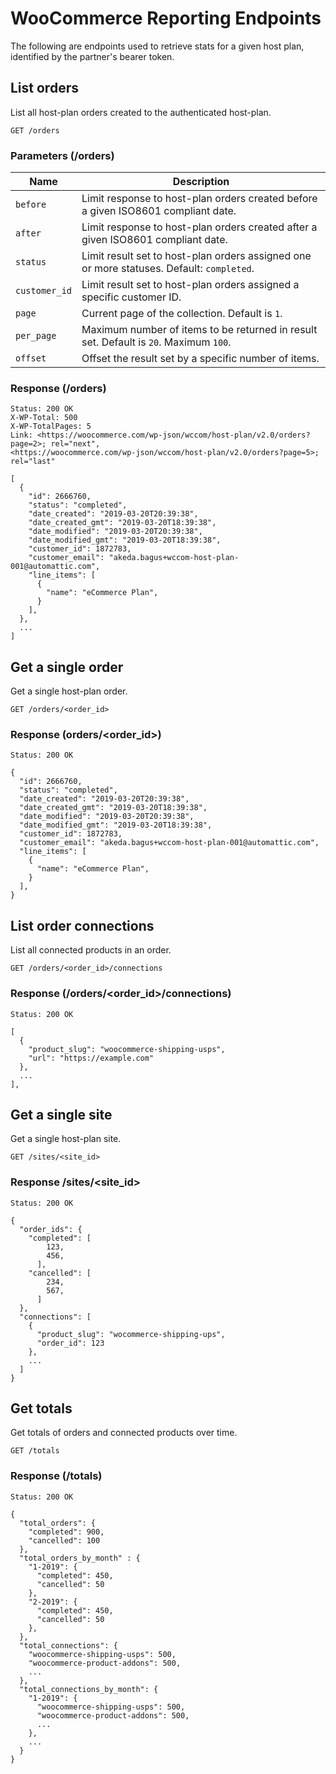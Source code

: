 # WooCommerce Reporting Endpoints

The following are endpoints used to retrieve stats for a given host plan, identified by the partner's bearer token.

## List orders

List all host-plan orders created to the authenticated host-plan.

```code
GET /orders
```

### Parameters (/orders)

|  Name | Description |
| ------ | ------------ |
| `before` | Limit response to host-plan orders created before a given ISO8601 compliant date. |
| `after` | Limit response to host-plan orders created after a given ISO8601 compliant date. |
| `status` | Limit result set to host-plan orders assigned one or more statuses. Default: `completed`. |
| `customer_id` | Limit result set to host-plan orders assigned a specific customer ID. |
| `page` |  Current page of the collection. Default is `1`. |
| `per_page` | Maximum number of items to be returned in result set. Default is `20`. Maximum `100`. |
| `offset` | Offset the result set by a specific number of items. |

### Response (/orders)

```
Status: 200 OK
X-WP-Total: 500
X-WP-TotalPages: 5
Link: <https://woocommerce.com/wp-json/wccom/host-plan/v2.0/orders?page=2>; rel="next",
<https://woocommerce.com/wp-json/wccom/host-plan/v2.0/orders?page=5>; rel="last"

[
  {
    "id": 2666760,
    "status": "completed",
    "date_created": "2019-03-20T20:39:38",
    "date_created_gmt": "2019-03-20T18:39:38",
    "date_modified": "2019-03-20T20:39:38",
    "date_modified_gmt": "2019-03-20T18:39:38",
    "customer_id": 1872783,
    "customer_email": "akeda.bagus+wccom-host-plan-001@automattic.com",
    "line_items": [
      {
        "name": "eCommerce Plan",
      }
    ],
  },
  ...
]
```

## Get a single order

Get a single host-plan order.

```code
GET /orders/<order_id>
```

### Response (orders/<order_id>)

```code
Status: 200 OK

{
  "id": 2666760,
  "status": "completed",
  "date_created": "2019-03-20T20:39:38",
  "date_created_gmt": "2019-03-20T18:39:38",
  "date_modified": "2019-03-20T20:39:38",
  "date_modified_gmt": "2019-03-20T18:39:38",
  "customer_id": 1872783,
  "customer_email": "akeda.bagus+wccom-host-plan-001@automattic.com",
  "line_items": [
    {
      "name": "eCommerce Plan",
    }
  ],
}
```

## List order connections

List all connected products in an order.

```code
GET /orders/<order_id>/connections
```

### Response (/orders/<order_id>/connections)

```code
Status: 200 OK

[
  {
    "product_slug": "woocommerce-shipping-usps",
    "url": "https://example.com"
  },
  ...
],
```

## Get a single site

Get a single host-plan site.

```code
GET /sites/<site_id>
```

### Response /sites/<site_id>

```code
Status: 200 OK

{
  "order_ids": {
    "completed": [
        123,
        456,
      ],
    "cancelled": [
        234,
        567,
      ]
  },
  "connections": [
    {
      "product_slug": "wocommerce-shipping-ups",
      "order_id": 123
    },
    ...
  ]
}
```

## Get totals

Get totals of orders and connected products over time.

```code
GET /totals
```

### Response (/totals)

```code
Status: 200 OK

{
  "total_orders": {
    "completed": 900,
    "cancelled": 100
  },
  "total_orders_by_month" : {
    "1-2019": {
      "completed": 450,
      "cancelled": 50
    },
    "2-2019": {
      "completed": 450,
      "cancelled": 50
    },
  },
  "total_connections": {
    "woocommerce-shipping-usps": 500,
    "woocommerce-product-addons": 500,
    ...
  },
  "total_connections_by_month": {
    "1-2019": {
      "woocommerce-shipping-usps": 500,
      "woocommerce-product-addons": 500,
      ...
    },
    ...
  }
}
```
